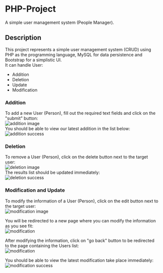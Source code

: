 # PHP-Project

A simple user management system (People Manager).

## Description
This project represents a simple user management system (CRUD) using PHP as the programming language, MySQL for data persistence and Bootstrap for a simplistic UI.<br>It can handle User:
<ul>
  <li>Addition</li>
  <li>Deletion</li>
  <li>Update</li>
  <li>Modification</li>
</ul>

### Addition
To add a new User (Person), fill out the required text fields and click on the "submit" button:
<br>
![addition image]("res/1.png")
<br>
You should be able to view our latest addition in the list below:
<br>
![addition success]("res/1.2.png")
<br>
### Deletion
To remove a User (Person), click on the delete button next to the target user:
<br>
![deletion image]("res/2.png")
<br>
The results list should be updated immediately:
<br>
![deletion success]("res/2.1.png")
<br>

### Modification and Update
To modify the information of a User (Person), click on the edit button next to the target user:
<br>
![modification image]("res/3.png")
<br>

You will be redirected to a new page where you can modify the information as you see fit:
<br>
![modification]("res/3.1.png")
<br>

After modifying the information, click on "go back" button to be redirected to the page containing the Users list:
<br>
![modification]("res/3.2.png")
<br>

You should be able to view the latest modification take place immediately:
<br>
![modification success]("res/3.3.png")
<br>

